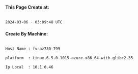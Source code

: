 
   
#### This Page Create at:

```bash

2024-03-06 - 03:09:48 UTC

```

#### Create By Machine:

```bash

Host Name : fv-az730-799

platform  : Linux-6.5.0-1015-azure-x86_64-with-glibc2.35

Ip Local  : 10.1.0.46

```

